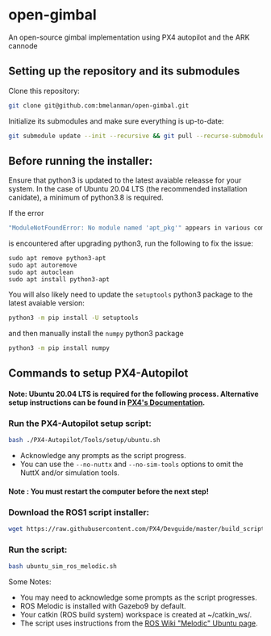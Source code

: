 # open-gimbal
An open-source gimbal implementation using PX4 autopilot and the ARK cannode

## Setting up the repository and its submodules

Clone this repository:

```bash
git clone git@github.com:bmelanman/open-gimbal.git
```

Initialize its submodules and make sure everything is up-to-date:

```bash
git submodule update --init --recursive && git pull --recurse-submodules
```

## Before running the installer:

Ensure that python3 is updated to the latest avaiable releasse for your system. In the case of Ubuntu 20.04 LTS (the recommended installation canidate), a minimum of python3.8 is required. 

If the error

```bash
"ModuleNotFoundError: No module named 'apt_pkg'" appears in various commands
```

is encountered after upgrading python3, run the following to fix the issue:

```
sudo apt remove python3-apt
sudo apt autoremove
sudo apt autoclean
sudo apt install python3-apt
```

You will also likely need to update the `setuptools` python3 package to the latest avaiable version:

```bash
python3 -m pip install -U setuptools
```

and then manually install the `numpy` python3 package

```bash
python3 -m pip install numpy
```

## Commands to setup PX4-Autopilot

#### Note: Ubuntu 20.04 LTS is required for the following process. Alternative setup instructions can be found in [PX4's Documentation](https://docs.px4.io/v1.13/en/dev_setup/dev_env).

### Run the PX4-Autopilot setup script:

```bash
bash ./PX4-Autopilot/Tools/setup/ubuntu.sh
```

* Acknowledge any prompts as the script progress.
* You can use the `--no-nuttx` and `--no-sim-tools` options to omit the NuttX and/or simulation tools.

#### Note : You must restart the computer before the next step!

### Download the ROS1 script installer:

```bash
wget https://raw.githubusercontent.com/PX4/Devguide/master/build_scripts/ubuntu_sim_ros_melodic.sh
```

### Run the script:

```bash
bash ubuntu_sim_ros_melodic.sh
```

Some Notes:
* You may need to acknowledge some prompts as the script progresses.
* ROS Melodic is installed with Gazebo9 by default.
* Your catkin (ROS build system) workspace is created at ~/catkin_ws/.
* The script uses instructions from the [ROS Wiki "Melodic" Ubuntu page](http://wiki.ros.org/melodic/Installation/Ubuntu).
